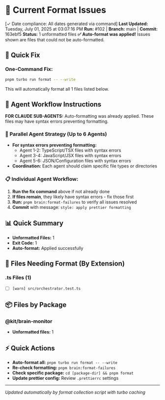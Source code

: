# 🎨 Current Format Issues

[✓ Date compliance: All dates generated via command] **Last Updated:** Tuesday, July 01, 2025 at 03:07:16 PM
**Run:** #102 | **Branch:** main | **Commit:** 163ebf5
**Status:** 1 unformatted files
**✅ Auto-format was applied!** Issues shown are files that could not be auto-formatted.

## 🔄 Quick Fix

### One-Command Fix:
```bash
pnpm turbo run format -- --write
```

This will automatically format all 1 files listed below.


## 🤖 Agent Workflow Instructions

**FOR CLAUDE SUB-AGENTS:** Auto-formatting was already applied. These files may have syntax errors preventing formatting.

### 🚀 Parallel Agent Strategy (Up to 6 Agents)
- **For syntax errors preventing formatting:**
  - Agent 1-2: TypeScript/TSX files with syntax errors
  - Agent 3-4: JavaScript/JSX files with syntax errors  
  - Agent 5-6: JSON/Configuration files with syntax errors
- **Coordination:** Each agent should claim specific file types or directories

### 📋 Individual Agent Workflow:
1. **Run the fix command** above if not already done
2. **If files remain**, they likely have syntax errors - fix those first
3. **Run:** `pnpm brain:format-failures` to verify all issues resolved
4. **Commit** with message: `style: apply prettier formatting`

## 📊 Quick Summary
- **Unformatted Files:** 1
- **Exit Code:** 1
- **Auto-format:** Applied successfully

## 🎯 Files Needing Format (By Extension)

### .ts Files (1)

- [ ] `[warn] src/orchestrator.test.ts`

## 📦 Files by Package

### @kit/brain-monitor
- **Unformatted files:** 1

## ⚡ Quick Actions

- **Auto-format all:** `pnpm turbo run format -- --write`
- **Re-check formatting:** `pnpm brain:format-failures`
- **Check specific package:** `cd [package-dir] && pnpm format`
- **Update prettier config:** Review `.prettierrc` settings

---
*Updated automatically by format collection script with turbo caching*
